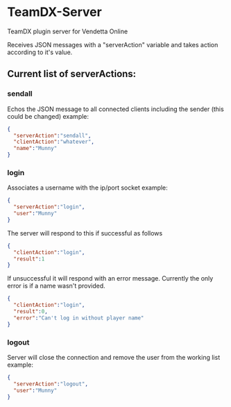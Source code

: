# TeamDX-Server
TeamDX plugin server for Vendetta Online

Receives JSON messages with a "serverAction" variable and takes action according to it's value. 


## Current list of serverActions:

### sendall
Echos the JSON message to all connected clients including the sender (this could be changed)
example:
```json
{
  "serverAction":"sendall",
  "clientAction":"whatever",
  "name":"Munny"
}
```

### login
Associates a username with the ip/port socket
example:
```json
{
  "serverAction":"login",
  "user":"Munny"
}
```
The server will respond to this if successful as follows
```json
{
  "clientAction":"login", 
  "result":1
}
```
If unsuccessful it will respond with an error message. Currently the only error is if a name wasn't provided.
```json
{
  "clientAction":"login",
  "result":0, 
  "error":"Can't log in without player name"
}
```

### logout
Server will close the connection and remove the user from the working list
example:
```json
{
  "serverAction":"logout",
  "user":"Munny"
}
```
